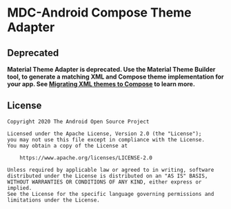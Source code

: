 # MDC-Android Compose Theme Adapter

## Deprecated

**Material Theme Adapter is deprecated. Use the Material Theme Builder tool, to generate a matching XML and Compose theme implementation for your app. See [Migrating XML themes to Compose][migratexmltocompose] to learn more.**

## License

```
Copyright 2020 The Android Open Source Project

Licensed under the Apache License, Version 2.0 (the "License");
you may not use this file except in compliance with the License.
You may obtain a copy of the License at

    https://www.apache.org/licenses/LICENSE-2.0

Unless required by applicable law or agreed to in writing, software
distributed under the License is distributed on an "AS IS" BASIS,
WITHOUT WARRANTIES OR CONDITIONS OF ANY KIND, either express or implied.
See the License for the specific language governing permissions and
limitations under the License.
```
 [migratexmltocompose]: https://developer.android.com/jetpack/compose/designsystems/views-to-compose
 [compose]: https://developer.android.com/jetpack/compose
 [mdc]: https://github.com/material-components/material-components-android
 [appcompat]: https://developer.android.com/jetpack/androidx/releases/appcompat
 [materialtheme]: https://developer.android.com/reference/kotlin/androidx/compose/material/MaterialTheme
 [colors]: https://developer.android.com/reference/kotlin/androidx/compose/material/Colors
 [typography]: https://developer.android.com/reference/kotlin/androidx/compose/material/Typography
 [shapes]: https://developer.android.com/reference/kotlin/androidx/compose/material/Shapes
 [m3materialtheme]: https://developer.android.com/reference/kotlin/androidx/compose/material3/MaterialTheme
 [m3colorscheme]: https://developer.android.com/reference/kotlin/androidx/compose/material3/ColorScheme
 [m3shapes]: https://developer.android.com/reference/kotlin/androidx/compose/material3/Shapes
 [m3typography]: https://developer.android.com/reference/kotlin/androidx/compose/material3/Typography
 [accompanist]: https://github.com/google/accompanist
 [themeadaptermateriallib]: https://google.github.io/accompanist/themeadapter-material
 [themeadaptermaterial3lib]: https://google.github.io/accompanist/themeadapter-material3
 [themeadaptercorelib]: https://google.github.io/accompanist/themeadapter-core
